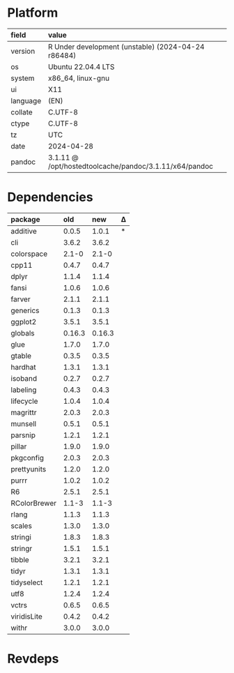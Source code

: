 # Platform

|field    |value                                                  |
|:--------|:------------------------------------------------------|
|version  |R Under development (unstable) (2024-04-24 r86484)     |
|os       |Ubuntu 22.04.4 LTS                                     |
|system   |x86_64, linux-gnu                                      |
|ui       |X11                                                    |
|language |(EN)                                                   |
|collate  |C.UTF-8                                                |
|ctype    |C.UTF-8                                                |
|tz       |UTC                                                    |
|date     |2024-04-28                                             |
|pandoc   |3.1.11 @ /opt/hostedtoolcache/pandoc/3.1.11/x64/pandoc |

# Dependencies

|package      |old    |new    |Δ  |
|:------------|:------|:------|:--|
|additive     |0.0.5  |1.0.1  |*  |
|cli          |3.6.2  |3.6.2  |   |
|colorspace   |2.1-0  |2.1-0  |   |
|cpp11        |0.4.7  |0.4.7  |   |
|dplyr        |1.1.4  |1.1.4  |   |
|fansi        |1.0.6  |1.0.6  |   |
|farver       |2.1.1  |2.1.1  |   |
|generics     |0.1.3  |0.1.3  |   |
|ggplot2      |3.5.1  |3.5.1  |   |
|globals      |0.16.3 |0.16.3 |   |
|glue         |1.7.0  |1.7.0  |   |
|gtable       |0.3.5  |0.3.5  |   |
|hardhat      |1.3.1  |1.3.1  |   |
|isoband      |0.2.7  |0.2.7  |   |
|labeling     |0.4.3  |0.4.3  |   |
|lifecycle    |1.0.4  |1.0.4  |   |
|magrittr     |2.0.3  |2.0.3  |   |
|munsell      |0.5.1  |0.5.1  |   |
|parsnip      |1.2.1  |1.2.1  |   |
|pillar       |1.9.0  |1.9.0  |   |
|pkgconfig    |2.0.3  |2.0.3  |   |
|prettyunits  |1.2.0  |1.2.0  |   |
|purrr        |1.0.2  |1.0.2  |   |
|R6           |2.5.1  |2.5.1  |   |
|RColorBrewer |1.1-3  |1.1-3  |   |
|rlang        |1.1.3  |1.1.3  |   |
|scales       |1.3.0  |1.3.0  |   |
|stringi      |1.8.3  |1.8.3  |   |
|stringr      |1.5.1  |1.5.1  |   |
|tibble       |3.2.1  |3.2.1  |   |
|tidyr        |1.3.1  |1.3.1  |   |
|tidyselect   |1.2.1  |1.2.1  |   |
|utf8         |1.2.4  |1.2.4  |   |
|vctrs        |0.6.5  |0.6.5  |   |
|viridisLite  |0.4.2  |0.4.2  |   |
|withr        |3.0.0  |3.0.0  |   |

# Revdeps

